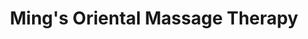 ---
title: "Ming's Oriental Massage Therapy"
url: /milford/mings-oriental-massage-therapy/
shop: massage
---